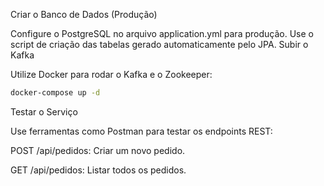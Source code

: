 Criar o Banco de Dados (Produção)

Configure o PostgreSQL no arquivo application.yml para produção.
Use o script de criação das tabelas gerado automaticamente pelo JPA.
Subir o Kafka

Utilize Docker para rodar o Kafka e o Zookeeper:

```bash
docker-compose up -d
```

Testar o Serviço

Use ferramentas como Postman para testar os endpoints REST:

POST /api/pedidos: Criar um novo pedido.

GET /api/pedidos: Listar todos os pedidos.
